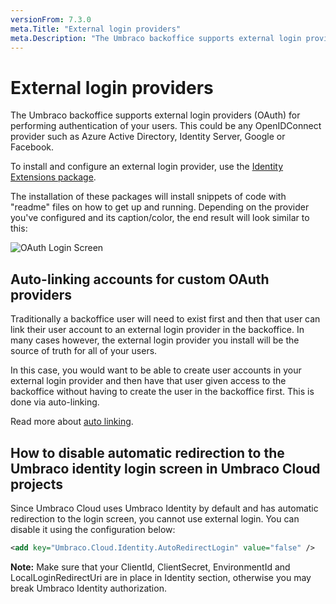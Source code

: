 ```yaml
---
versionFrom: 7.3.0
meta.Title: "External login providers"
meta.Description: "The Umbraco backoffice supports external login providers (OAuth) for performing authentication of your users. This could be any OpenIDConnect provider such as Azure Active Directory, Identity Server, Google or Facebook."
---
```


# External login providers

The Umbraco backoffice supports external login providers (OAuth) for performing authentication of your users. This could be any OpenIDConnect provider such as Azure Active Directory, Identity Server, Google or Facebook.

To install and configure an external login provider, use the [Identity Extensions package](https://github.com/umbraco/UmbracoIdentityExtensions).

The installation of these packages will install snippets of code with "readme" files on how to get up and running. Depending on the provider you've configured and its caption/color, the end result will look similar to this:

![OAuth Login Screen](images/google-oauth-v8.png)

## Auto-linking accounts for custom OAuth providers

Traditionally a backoffice user will need to exist first and then that user can link their user account to an external login provider in the backoffice. In many cases however, the external login provider you install will be the source of truth for all of your users.

In this case, you would want to be able to create user accounts in your external login provider and then have that user given access to the backoffice without having to create the user in the backoffice first. This is done via auto-linking.

Read more about [auto linking](../auto-linking/index.md).

## How to disable automatic redirection to the Umbraco identity login screen in Umbraco Cloud projects

Since Umbraco Cloud uses Umbraco Identity by default and has automatic redirection to the login screen, you cannot use external login.
You can disable it using the configuration below:

```xml
<add key="Umbraco.Cloud.Identity.AutoRedirectLogin" value="false" />
```

**Note:** Make sure that your ClientId, ClientSecret, EnvironmentId and LocalLoginRedirectUri are in place in Identity section, otherwise you may break Umbraco Identity authorization.